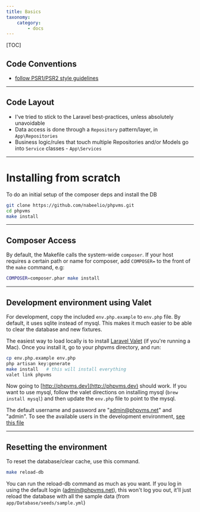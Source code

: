 ```yaml
---
title: Basics
taxonomy:
    category:
        - docs
---
```


[TOC]

## Code Conventions

* [follow PSR1/PSR2 style guidelines](http://www.php-fig.org/psr/psr-2/)

***

## Code Layout

- I've tried to stick to the Laravel best-practices, unless absolutely unavoidable
- Data access is done through a `Repository` pattern/layer, in `App\Repositories`
- Business logic/rules that touch multiple Repositories and/or Models go into `Service` classes - `App\Services`

***

# Installing from scratch

To do an initial setup of the composer deps and install the DB

```bash
git clone https://github.com/nabeelio/phpvms.git
cd phpvms
make install
```

***

## Composer Access

By default, the Makefile calls the system-wide `composer`. If your host requires a 
certain path or name for composer, add `COMPOSER=` to the front of the `make` command, e.g:

```bash
COMPOSER=composer.phar make install
```

***

## Development environment using Valet

For development, copy the included `env.php.example` to `env.php` file. By 
default, it uses sqlite instead of mysql. This makes it much easier to be able 
to clear the database and new fixtures.

The easiest way to load locally is to install 
[Laravel Valet](https://laravel.com/docs/5.5/valet) (if you're running a Mac). 
Once you install it, go to your phpvms directory, and run:

```bash
cp env.php.example env.php
php artisan key:generate
make install   # this will install everything
valet link phpvms
```

Now going to [http://phpvms.dev](http://phpvms.dev) should work. If you want to use mysql,
follow the valet directions on installing mysql (`brew install mysql`) and then update the
`env.php` file to point to the mysql.

The default username and password are "admin@phpvms.net" and "admin". 
To see the available users in the development environment, [see this file](https://github.com/nabeelio/phpvms/blob/master/database/seeds/dev.yml#L10) 

***

## Resetting the environment

To reset the database/clear cache, use this command.

```bash
make reload-db
```

You can run the reload-db command as much as you want. If you log in using the default login (admin@phpvms.net), this won't log you out, it'll just reload the database with all the sample data (from `app/Database/seeds/sample.yml`)